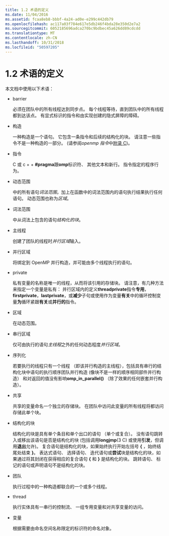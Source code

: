 ```yaml
---
title: 1.2 术语的定义
ms.date: 11/04/2016
ms.assetid: fcaa8eb8-bbbf-4a24-ad0e-e299c442db79
ms.openlocfilehash: ac117a03f784e617e5db246f4bda28e350d2e7a2
ms.sourcegitcommit: 6052185696adca270bc9bdbec45a626dd89cdcdd
ms.translationtype: MT
ms.contentlocale: zh-CN
ms.lasthandoff: 10/31/2018
ms.locfileid: "50597205"
---
```

# <a name="12-definition-of-terms"></a>1.2 术语的定义

本文档中使用以下术语：

- barrier

   必须在团队中的所有线程达到同步点。  每个线程等待，直到团队中的所有线程都到达该点。 有显式标识的指令和由实现创建的隐式屏障的障碍。

- 构造

   一种构造是一个语句。 它包含一条指令和后续的结构化的块。 请注意一些指令不是一种构造的一部分。 (请参阅*openmp 指令*中[附录 C](../../parallel/openmp/c-openmp-c-and-cpp-grammar.md))。

- 指令

   C 或 c + + **#pragma**跟**omp**标识符、 其他文本和新行。 指令指定的程序行为。

- 动态范围

   中的所有语句*词法范围*，加上在函数中的词法范围内的语句执行结果执行任何语句。 动态范围也称为*区域*。

- 词法范围

   中从词法上包含的语句*结构化的块*。

- 主线程

   创建了团队的线程时*并行区域*输入。

- 并行区域

   将绑定到 OpenMP 并行构造，并可能由多个线程执行的语句。

- private

   私有变量的名称是唯一的线程，从而将该引用的存储块。 请注意，有几种方法来指定一个变量是私有： 并行区域内的定义**threadprivate**指令**专用**， **firstprivate**，**lastprivate**，或**减少**子句或使用作为变量**有关**中的循环控制变量**为**循环紧跟**有关**或**并行的**指令。

- 区域

   在动态范围。

- 串行区域

   仅可由执行的语句*主线程*之外的任何动态程度*并行区域*。

- 序列化

   若要执行的线程只有一个线程 （即该并行构造的主线程），包括具有串行的结构化块中语句的执行顺序团队并行构造 (像块不是一样的顺序相同部件并行构造） 和对返回的值没有影响**omp_in_parallel()** （除了效果的任何嵌套并行构造）。

- 共享

   共享的变量命名一个独立的存储块。 在团队中访问此变量的所有线程将都访问存储此单个块。

- 结构化的块

   结构化的块是具有单个条目和单个出口的语句 （单个或复合）。 没有语句跳转入或移出该语句是否是结构化的块 (包括调用**longjmp**(3 C) 或使用**引发**，但调用**退出**允许)。 复合语句是结构化的块，如果始终执行开始左括号 **{** ，始终结尾处结束 **}**。 表达式语句、 选择语句、 迭代语句或**尝试**块是结构化的块，如果通过将其封闭在获得相应的复合语句 **{** 和 **}** 是结构化的块。 跳转语句、 标记的语句或声明语句不是结构化的块。

- 团队

   执行过程中的一种构造都联合的一个或多个线程。

- thread

   执行实体具有一串行的控制流、 一组专用变量和对共享变量的访问。

- 变量

   根据需要由命名空间名称限定的标识符的命名对象。
